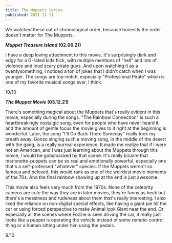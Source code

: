 ```yaml
---
title: The Muppets Series
published: 2021-11-11
---
```


We watched these out of chronological order, because honestly the order doesn't matter for The Muppets.

**_Muppet Treasure Island_ (02.06.21)**

I have a deep loving attachment to this movie. It's surprisingly dark and edgy for a G-rated kids flick, with multiple mentions of "hell" and lots of violence and loud scary pirate guys. And upon watching it as a twentysomething, I noticed a ton of jokes that I didn't catch when I was younger. The songs are top-notch, especially "Professional Pirate" which is one of my favorite musical songs ever, I think.

10/10

**_The Muppet Movie_ (03.12.21)**

There's something magical about the Muppets that's really evident in this movie, especially during the songs. "The Rainbow Connection" is such a heartbreakingly nostalgic song, even for people who have never heard it, and the amount of gentle focus the movie gives to it right at the beginning is wonderful. Later, the song "I'll Go Back There Someday" really took my breath away. Gonzo singing such a moving song, in the middle of the desert with the gang, is a really surreal experience. It made me realize that if I were not an American, and I was just learning about the Muppets through this movie, I would be gobsmacked by that scene. It's really bizarre that marionette-puppets can be so real and emotionally powerful, especially one that's a self-professed "whatever" species. If the Muppets weren't so famous and beloved, this would rank as one of the weirdest movie moments of the 70s. And the final rainbow showing up at the end is just awesome.

This movie also feels very much from the 1970s. None of the celebrity cameos are cute the way they are in later movies, they're funny as heck but there's a messiness and rudeness about them that's really interesting. I also liked the reliance on non-digital special effects, like having a giant pie hit the car or using forced perspective to make Animal look Giant near the end. Or especially all the scenes where Fozzie is seen driving the car, it really just looks like a puppet is operating the vehicle instead of some remote-control thing or a human sitting under him using the pedals.

9/10
